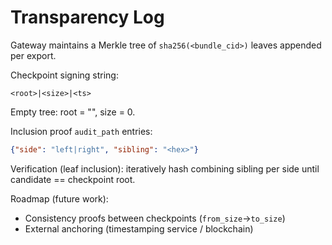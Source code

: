 # Transparency Log

Gateway maintains a Merkle tree of `sha256(<bundle_cid>)` leaves appended per export.

Checkpoint signing string:
```
<root>|<size>|<ts>
```
Empty tree: root = "", size = 0.

Inclusion proof `audit_path` entries:
```json
{"side": "left|right", "sibling": "<hex>"}
```

Verification (leaf inclusion): iteratively hash combining sibling per side until candidate == checkpoint root.

Roadmap (future work):
* Consistency proofs between checkpoints (`from_size`→`to_size`)
* External anchoring (timestamping service / blockchain)
